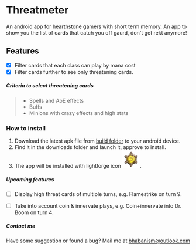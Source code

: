 # Threatmeter
An android app for hearthstone gamers with short term memory. 
An app to show you the list of cards that catch you off gaurd, don't get rekt anymore! 


## Features

- [x] Filter cards that each class can play by mana cost
- [x] Filter cards further to see only threatening cards. 

##### Criteria to select threatening cards 
> * Spells and AoE effects
> * Buffs
> * Minions with crazy effects and high stats


### How to install 
1. Download the latest apk file from [build folder](https://github.com/bhabanism/Threatmeter/tree/master/builds) to your android device. 
2. Find it in the downloads folder and launch it, approve to install. 
3. The app will be installed with lightforge icon ![lightforge](https://raw.githubusercontent.com/bhabanism/Threatmeter/master/www/img/icons/threatmeter_icon_48.png). 


##### Upcoming features 
- [ ] Display high threat cards of multiple turns, e.g. Flamestrike on turn 9. 
- [ ] Take into account coin & innervate plays, e.g. Coin+innervate into Dr. Boom on turn 4. 


##### Contact me
Have some suggestion or found a bug? Mail me at bhabanism@outlook.com
